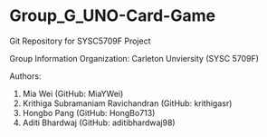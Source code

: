# Group_G_UNO-Card-Game
Git Repository for SYSC5709F Project

Group Information
Organization: Carleton Unviersity (SYSC 5709F)

Authors:
1. Mia Wei (GitHub: MiaYWei)
2. Krithiga Subramaniam Ravichandran (GitHub: krithigasr)
3. Hongbo Pang (GitHub: HongBo713)
4. Aditi Bhardwaj (GitHub: aditibhardwaj98)
